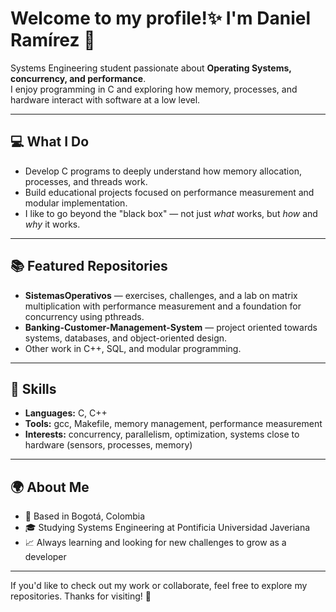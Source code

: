# Welcome to my profile!✨  I'm Daniel Ramírez 👋

Systems Engineering student passionate about **Operating Systems, concurrency, and performance**.  
I enjoy programming in C and exploring how memory, processes, and hardware interact with software at a low level.

---

## 💻 What I Do

- Develop C programs to deeply understand how memory allocation, processes, and threads work.  
- Build educational projects focused on performance measurement and modular implementation.  
- I like to go beyond the "black box" — not just *what* works, but *how* and *why* it works.

---

## 📚 Featured Repositories

- **SistemasOperativos** — exercises, challenges, and a lab on matrix multiplication with performance measurement and a foundation for concurrency using pthreads.  
- **Banking-Customer-Management-System** — project oriented towards systems, databases, and object-oriented design.  
- Other work in C++, SQL, and modular programming.

---

## 🚀 Skills

- **Languages:** C, C++  
- **Tools:** gcc, Makefile, memory management, performance measurement  
- **Interests:** concurrency, parallelism, optimization, systems close to hardware (sensors, processes, memory)

---

## 🌍 About Me

- 📍 Based in Bogotá, Colombia  
- 🎓 Studying Systems Engineering at Pontificia Universidad Javeriana  
- 📈 Always learning and looking for new challenges to grow as a developer  

---

If you'd like to check out my work or collaborate, feel free to explore my repositories. Thanks for visiting! 🚀
